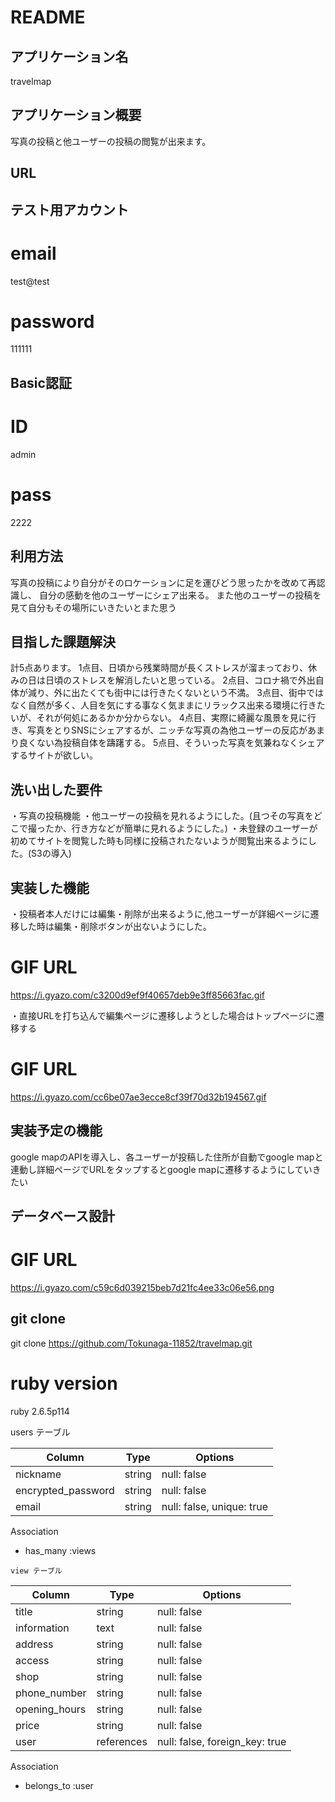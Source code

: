 # README

## アプリケーション名

travelmap

## アプリケーション概要

写真の投稿と他ユーザーの投稿の閲覧が出来ます。

## URL

## テスト用アカウント

# email 
test@test
# password
111111
## Basic認証

# ID
admin
# pass
2222

## 利用方法

写真の投稿により自分がそのロケーションに足を運びどう思ったかを改めて再認識し、
自分の感動を他のユーザーにシェア出来る。
また他のユーザーの投稿を見て自分もその場所にいきたいとまた思う

## 目指した課題解決

計5点あります。
1点目、日頃から残業時間が長くストレスが溜まっており、休みの日は日頃のストレスを解消したいと思っている。
2点目、コロナ禍で外出自体が減り、外に出たくても街中には行きたくないという不満。
3点目、街中ではなく自然が多く、人目を気にする事なく気ままにリラックス出来る環境に行きたいが、それが何処にあるかか分からない。
4点目、実際に綺麗な風景を見に行き、写真をとりSNSにシェアするが、ニッチな写真の為他ユーザーの反応があまり良くない為投稿自体を躊躇する。
5点目、そういった写真を気兼ねなくシェアするサイトが欲しい。

## 洗い出した要件

・写真の投稿機能
・他ユーザーの投稿を見れるようにした。(且つその写真をどこで撮ったか、行き方などが簡単に見れるようにした。)
・未登録のユーザーが初めてサイトを閲覧した時も同様に投稿されたないようが閲覧出来るようにした。(S3の導入)

## 実装した機能
・投稿者本人だけには編集・削除が出来るように,他ユーザーが詳細ページに遷移した時は編集・削除ボタンが出ないようにした。

# GIF URL 
https://i.gyazo.com/c3200d9ef9f40657deb9e3ff85663fac.gif

・直接URLを打ち込んで編集ページに遷移しようとした場合はトップページに遷移する

# GIF URL 
https://i.gyazo.com/cc6be07ae3ecce8cf39f70d32b194567.gif


## 実装予定の機能
google mapのAPIを導入し、各ユーザーが投稿した住所が自動でgoogle mapと連動し詳細ページでURLをタップするとgoogle mapに遷移するようにしていきたい

## データベース設計

# GIF URL
 https://i.gyazo.com/c59c6d039215beb7d21fc4ee33c06e56.png

## git clone 
git clone https://github.com/Tokunaga-11852/travelmap.git

# ruby version
ruby 2.6.5p114


   users テーブル

| Column             | Type   | Options                   |
| ------------------ | ------ | ------------------------- |
| nickname           | string | null: false               |
| encrypted_password | string | null: false               |
| email              | string | null: false, unique: true |

  Association
  
   - has_many :views

    view テーブル

| Column        | Type       | Options                        |
| ------------- | ---------- |------------------------------- |
| title         | string     | null: false                    |
| information   | text       | null: false                    |
| address       | string     | null: false                    |
| access        | string     | null: false                    |
| shop          | string     | null: false                    |
| phone_number  | string     | null: false                    |
| opening_hours | string     | null: false                    |
| price         | string     | null: false                    |
| user          | references | null: false, foreign_key: true |

  Association

  - belongs_to :user